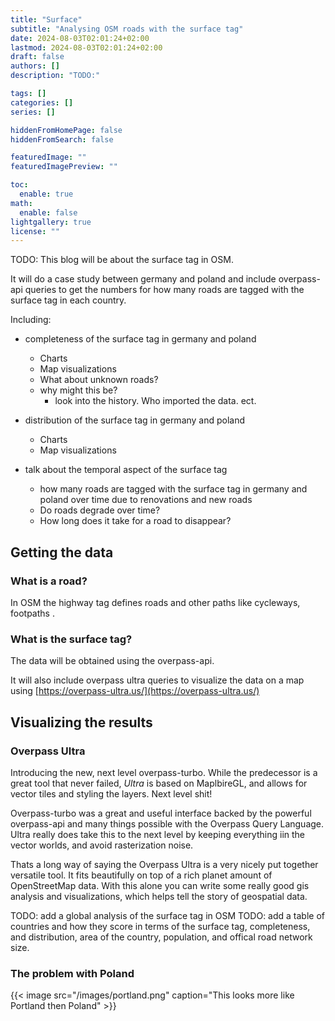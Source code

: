 ```yaml
---
title: "Surface"
subtitle: "Analysing OSM roads with the surface tag"
date: 2024-08-03T02:01:24+02:00
lastmod: 2024-08-03T02:01:24+02:00
draft: false
authors: []
description: "TODO:"

tags: []
categories: []
series: []

hiddenFromHomePage: false
hiddenFromSearch: false

featuredImage: ""
featuredImagePreview: ""

toc:
  enable: true
math:
  enable: false
lightgallery: true
license: ""
---
```


<!--more-->

TODO: This blog will be about the surface tag in OSM. 

It will do a case study between germany and poland and include overpass-api queries to get the numbers for how many roads are tagged with the surface tag in each country.

Including:

* completeness of the surface tag in germany and poland
  * Charts
  * Map visualizations
  * What about unknown roads?
  * why might this be?
    * look into the history. Who imported the data. ect. 
* distribution of the surface tag in germany and poland
  * Charts
  * Map visualizations

* talk about the temporal aspect of the surface tag
  * how many roads are tagged with the surface tag in germany and poland over time due to renovations and new roads
  * Do roads degrade over time?
  * How long does it take for a road to disappear?

## Getting the data

### What is a road?

In OSM the highway tag defines roads and other paths like cycleways, footpaths .

### What is the surface tag?
The data will be obtained using the overpass-api. 

It will also include overpass ultra queries to visualize the data on a map using [https://overpass-ultra.us/](https://overpass-ultra.us/)

## Visualizing the results

### Overpass Ultra

Introducing the new, next level overpass-turbo. While the predecessor is a great tool that never failed, *Ultra* is based on MaplbireGL, and allows for vector tiles and styling the layers. Next level shit!

Overpass-turbo was a great and useful interface backed by the powerful overpass-api and many things possible with the Overpass Query Language. Ultra really does take this to the next level by keeping everything iin the vector worlds, and  avoid rasterization noise.

Thats a long way of saying the Overpass Ultra is a very nicely put together versatile tool. It fits beautifully on top of a rich planet amount of OpenStreetMap data. With this alone you can write some really good gis analysis and visualizations, which helps tell the story of geospatial data.


TODO: add a global analysis of the surface tag in OSM
TODO: add a table of countries and how they score in terms of the surface tag, completeness, and distribution, area of the country, population, and offical road network size.

### The problem with Poland

{{< image src="/images/portland.png" caption="This looks more like Portland then Poland" >}}
